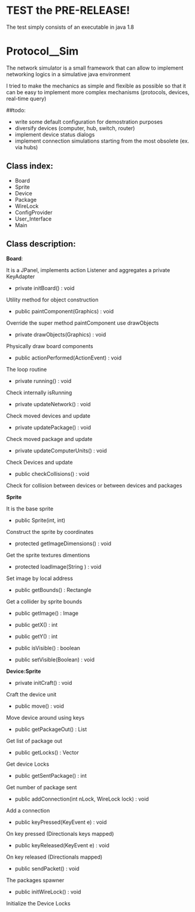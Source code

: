 # TEST the PRE-RELEASE!

The test simply consists of an executable in java 1.8

# Protocol__Sim
The network simulator is a small framework that can allow
to implement networking logics in a simulative java environment

I tried to make the mechanics as simple and flexible as possible 
so that it can be easy to implement more complex mechanisms 
(protocols, devices, real-time query)

##todo:
* write some default configuration for demostration purposes
* diversify devices (computer, hub, switch, router)
* implement device status dialogs
* implement connection simulations starting from the most obsolete (ex. via hubs)

## Class index:
* Board
* Sprite
* Device
* Package
* WireLock
* ConfigProvider
* User_Interface
* Main

## Class description:


**Board**: 

It is a JPanel, implements action Listener and aggregates a private KeyAdapter
  
* private initBoard() : void

Utility method for object construction

* public paintComponent(Graphics) : void

Override the super method paintComponent use drawObjects

* private drawObjects(Graphics) : void

Physically draw board components

* public actionPerformed(ActionEvent) : void

The loop routine

* private running() : void

Check internally isRunning

* private updateNetwork() : void

Check moved devices and update

* private updatePackage() : void

Check moved package and update

* private updateComputerUnits() : void

Check Devices and update

* public checkCollisions() : void

Check for collision between devices or between devices and
packages


**Sprite**

It is the base sprite

* public Sprite(int, int)
  
Construct the sprite by coordinates

* protected getImageDimensions() : void

Get the sprite textures dimentions

* protected loadImage(String ) : void

Set image by local address

* public getBounds() : Rectangle

Get a collider by sprite bounds

* public getImage() : Image

* public getX() : int

* public getY() : int

* public isVisible() : boolean

* public setVisible(Boolean) : void

**Device:Sprite**

* private initCraft() : void

Craft the device unit

* public move() : void 

Move device around using keys

* public getPackageOut() : List<Package> 
  
Get list of package out

* public getLocks() : Vector<WireLock>
  
Get device Locks

* public getSentPackage() : int
  
Get number of package sent

* public addConnection(int nLock, WireLock lock) : void
  
Add a connection

* public keyPressed(KeyEvent e) : void 
  
On key pressed (Directionals keys mapped)

* public keyReleased(KeyEvent e) : void 
  
On key released (Directionals mapped)

* public sendPacket() : void
  
The packages spawner

* public initWireLock() : void

Initialize the Device Locks


